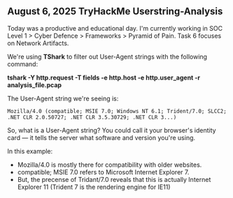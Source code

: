## August 6, 2025 TryHackMe Userstring-Analysis

Today was a productive and educational day. I'm currently working in SOC Level 1 > Cyber Defence > Frameworks > Pyramid of Pain.
Task 6 focuses on Network Artifacts.

We're using **TShark** to filter out User-Agent strings with the following command:

**tshark -Y http.request -T fields -e http.host -e http.user_agent -r analysis_file.pcap**

The User-Agent string we're seeing is:

```Mozilla/4.0 (compatible; MSIE 7.0; Windows NT 6.1; Trident/7.0; SLCC2; .NET CLR 2.0.50727; .NET CLR 3.5.30729; .NET CLR 3...)```

So, what is a User-Agent string?
You could call it your browser's identity card — it tells the server what software and version you're using.

In this example:

- Mozilla/4.0 is mostly there for compatibility with older websites.
- compatible; MSIE 7.0 refers to Microsoft Internet Explorer 7.
- But, the precense of Tridant/7.0 reveals that this is actually Internet Explorer 11 (Trident 7 is the rendering engine for IE11)
 

    


